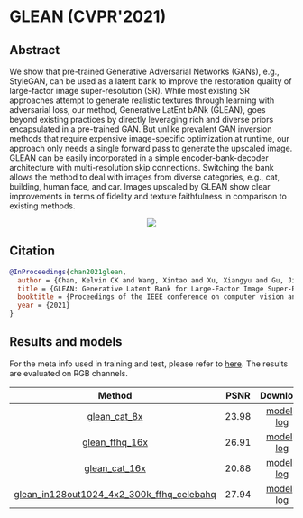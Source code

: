 # GLEAN (CVPR'2021)

## Abstract

<!-- [ABSTRACT] -->

We show that pre-trained Generative Adversarial Networks (GANs), e.g., StyleGAN, can be used as a latent bank to improve the restoration quality of large-factor image super-resolution (SR). While most existing SR approaches attempt to generate realistic textures through learning with adversarial loss, our method, Generative LatEnt bANk (GLEAN), goes beyond existing practices by directly leveraging rich and diverse priors encapsulated in a pre-trained GAN. But unlike prevalent GAN inversion methods that require expensive image-specific optimization at runtime, our approach only needs a single forward pass to generate the upscaled image. GLEAN can be easily incorporated in a simple encoder-bank-decoder architecture with multi-resolution skip connections. Switching the bank allows the method to deal with images from diverse categories, e.g., cat, building, human face, and car. Images upscaled by GLEAN show clear improvements in terms of fidelity and texture faithfulness in comparison to existing methods.

<!-- [IMAGE] -->
<p align="center">
  <img src="https://user-images.githubusercontent.com/7676947/144019196-2642f3be-f82e-4fa4-8d96-4161354db9a7.png" />
</p>

<!-- [PAPER_TITLE: GLEAN: Generative Latent Bank for Large-Factor Image Super-Resolution] -->
<!-- [PAPER_URL: https://arxiv.org/abs/2012.00739] -->

## Citation

<!-- [ALGORITHM] -->

```bibtex
@InProceedings{chan2021glean,
  author = {Chan, Kelvin CK and Wang, Xintao and Xu, Xiangyu and Gu, Jinwei and Loy, Chen Change},
  title = {GLEAN: Generative Latent Bank for Large-Factor Image Super-Resolution},
  booktitle = {Proceedings of the IEEE conference on computer vision and pattern recognition},
  year = {2021}
}
```

## Results and models
For the meta info used in training and test, please refer to [here](https://github.com/ckkelvinchan/GLEAN). The results are evaluated on RGB channels.

| Method                                                                                                             | PSNR  | Download                                                                                                                                                                                                                                                                |
| :----------------------------------------------------------------------------------------------------------------: | :---: | :---------------------------------------------------------------------------------------------------------------------------------------------------------------------------------------------------------------------------------------------------------------------: |
| [glean_cat_8x](/configs/restorers/glean/glean_cat_8x.py)                                                           | 23.98 | [model](https://download.openmmlab.com/mmediting/restorers/glean/glean_cat_8x_20210614-d3ac8683.pth) \| [log](https://download.openmmlab.com/mmediting/restorers/glean/glean_cat_8x_20210614_145540.log.json)                                                           |
| [glean_ffhq_16x](/configs/restorers/glean/glean_ffhq_16x.py)                                                       | 26.91 | [model](https://download.openmmlab.com/mmediting/restorers/glean/glean_ffhq_16x_20210527-61a3afad.pth) \| [log](https://download.openmmlab.com/mmediting/restorers/glean/glean_ffhq_16x_20210527_194536.log.json)                                                       |
| [glean_cat_16x](/configs/restorers/glean/glean_cat_16x.py)                                                         | 20.88 | [model](https://download.openmmlab.com/mmediting/restorers/glean/glean_cat_16x_20210527-68912543.pth) \| [log](https://download.openmmlab.com/mmediting/restorers/glean/glean_cat_16x_20210527_103708.log.json)                                                         |
| [glean_in128out1024_4x2_300k_ffhq_celebahq](/configs/restorers/glean/glean_in128out1024_4x2_300k_ffhq_celebahq.py) | 27.94 | [model](https://download.openmmlab.com/mmediting/restorers/glean/glean_in128out1024_4x2_300k_ffhq_celebahq_20210812-acbcb04f.pth) \| [log](https://download.openmmlab.com/mmediting/restorers/glean/glean_in128out1024_4x2_300k_ffhq_celebahq_20210812_100549.log.json) |
